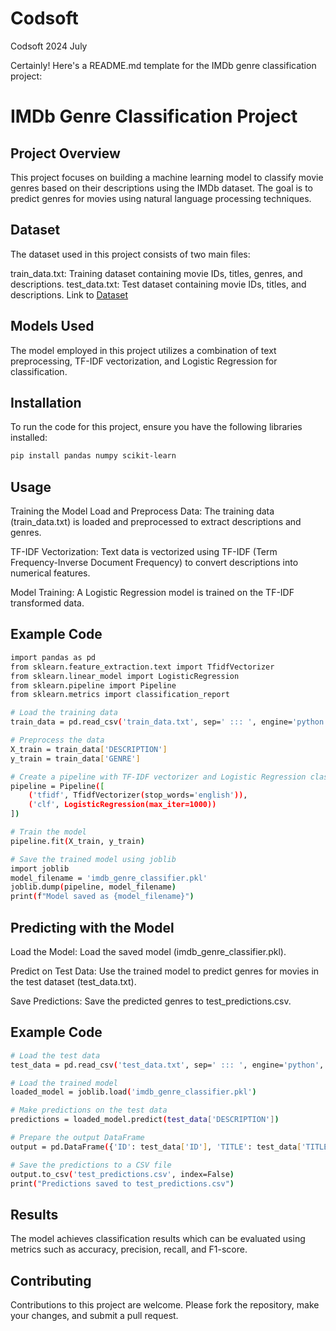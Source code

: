 # Codsoft
 Codsoft 2024 July 

Certainly! Here's a README.md template for the IMDb genre classification project:

# IMDb Genre Classification Project

## Project Overview
This project focuses on building a machine learning model to classify movie genres based on their descriptions using the IMDb dataset. The goal is to predict genres for movies using natural language processing techniques.

## Dataset
The dataset used in this project consists of two main files:

train_data.txt: Training dataset containing movie IDs, titles, genres, and descriptions.
test_data.txt: Test dataset containing movie IDs, titles, and descriptions.
Link to [Dataset](https://www.kaggle.com/code/hamzasafwan/movie-genre-classification)
## Models Used
The model employed in this project utilizes a combination of text preprocessing, TF-IDF vectorization, and Logistic Regression for classification.

## Installation
To run the code for this project, ensure you have the following libraries installed:

```bash
pip install pandas numpy scikit-learn
```
## Usage
Training the Model
Load and Preprocess Data: The training data (train_data.txt) is loaded and preprocessed to extract descriptions and genres.

TF-IDF Vectorization: Text data is vectorized using TF-IDF (Term Frequency-Inverse Document Frequency) to convert descriptions into numerical features.

Model Training: A Logistic Regression model is trained on the TF-IDF transformed data.

## Example Code
```bash
import pandas as pd
from sklearn.feature_extraction.text import TfidfVectorizer
from sklearn.linear_model import LogisticRegression
from sklearn.pipeline import Pipeline
from sklearn.metrics import classification_report

# Load the training data
train_data = pd.read_csv('train_data.txt', sep=' ::: ', engine='python', names=['ID', 'TITLE', 'GENRE', 'DESCRIPTION'])

# Preprocess the data
X_train = train_data['DESCRIPTION']
y_train = train_data['GENRE']

# Create a pipeline with TF-IDF vectorizer and Logistic Regression classifier
pipeline = Pipeline([
    ('tfidf', TfidfVectorizer(stop_words='english')),
    ('clf', LogisticRegression(max_iter=1000))
])

# Train the model
pipeline.fit(X_train, y_train)

# Save the trained model using joblib
import joblib
model_filename = 'imdb_genre_classifier.pkl'
joblib.dump(pipeline, model_filename)
print(f"Model saved as {model_filename}")
```
## Predicting with the Model
Load the Model: Load the saved model (imdb_genre_classifier.pkl).

Predict on Test Data: Use the trained model to predict genres for movies in the test dataset (test_data.txt).

Save Predictions: Save the predicted genres to test_predictions.csv.

## Example Code
```bash
# Load the test data
test_data = pd.read_csv('test_data.txt', sep=' ::: ', engine='python', names=['ID', 'TITLE', 'DESCRIPTION'])

# Load the trained model
loaded_model = joblib.load('imdb_genre_classifier.pkl')

# Make predictions on the test data
predictions = loaded_model.predict(test_data['DESCRIPTION'])

# Prepare the output DataFrame
output = pd.DataFrame({'ID': test_data['ID'], 'TITLE': test_data['TITLE'], 'PREDICTED_GENRE': predictions})

# Save the predictions to a CSV file
output.to_csv('test_predictions.csv', index=False)
print("Predictions saved to test_predictions.csv")
```
## Results
The model achieves classification results which can be evaluated using metrics such as accuracy, precision, recall, and F1-score.

## Contributing
Contributions to this project are welcome. Please fork the repository, make your changes, and submit a pull request.
